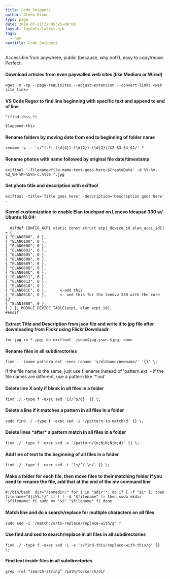 ```yaml
---
title: Code Snippets
author: Glenn Dixon
type: page
date: 2018-07-21T22:05:25+00:00
layout: layouts/latest.njk
tags:
  - nav
navtitle: Code Snippets
---
```

Accessible from anywhere, public (because, why not?), easy to copy/reuse. Perfect.

#### Download articles from even paywalled web sites (like Medium or Wired)

    wget -m -np --page-requisites --adjust-extension --convert-links <web site link>

#### VS Code Regex to find line beginning with specific text and append to end of line

    ^(find-this.*)
    
    $1append-this

#### Rename folders by moving date from end to beginning of folder name

    rename -v -- 's/^(.*)-(\d{4})-(\d{2})-(\d{2})/$2-$3-$4-$1/' *

#### Rename photos with name followed by original file date/timestamp

    exiftool '-filename<file-name-text-goes-here-$CreateDate' -d %Y-%m-%d_%H-%M-%S%%-c.%%le *.jpg
    

#### Set photo title and description with exiftool

    exiftool -title='Title goes here' -description='Description goes here' .
    

#### Kernel customization to enable Elan touchpad on Lenovo Ideapad 330 w/ Ubuntu 18.04:

      #ifdef CONFIG_ACPI static const struct acpi_device_id elan_acpi_id[] = {
    { "ELAN0000", 0 },
    { "ELAN0100", 0 },
    { "ELAN0600", 0 },
    { "ELAN0602", 0 },
    { "ELAN0605", 0 },
    { "ELAN0608", 0 },
    { "ELAN0609", 0 },
    { "ELAN060B", 0 },
    { "ELAN060C", 0 },
    { "ELAN0611", 0 },
    { "ELAN0612", 0 },
    { "ELAN0618", 0 },
    { "ELAN061C", 0 },      <-add this 
    { "ELAN061D", 0 },      <- and this for the lenovo 330 with the core i3
    { "ELAN1000", 0 },
    { } }; MODULE_DEVICE_TABLE(acpi, elan_acpi_id);
    #endif
    

#### Extract Title and Description from json file and write it to jpg file after downloading from Flickr using Flickr Downloadr

    for jpg in *.jpg; do exiftool -json=$jpg.json $jpg; done 
    

#### Rename files in all subdirectories

    find . -iname pattern.ext -exec rename 's/oldname/newname/' '{}' \;
    

If the file name is the same, just use filename instead of 'pattern.ext' - if the file names are different, use a pattern like '*.md'

#### Delete line X only if blank in all files in a folder

    find ./ -type f -exec sed '1{/^$/d}' {} \; 
    

#### Delete a line if it matches a pattern in all files in a folder

    sudo find ./ -type f -exec sed -i '/pattern-to-match/d' {} \;  
    

#### Delete lines &#42;after&#42; a pattern match in all files in a folder

    find ./ -type f -exec sed -e '/pattern/{n;N;N;N;N;d}' {} \;  
    

#### Add line of text to the beginning of all files in a folder

    find ./ -type f -exec sed -i '1s/^/ \n/' {} \;  
    

#### Make a folder for each file, then move files to their matching folder If you need to rename the file, add that at the end of the mv command line

    #!/bin/bash  dir="/somedir/" for i in "$dir"*; do if [ -f "$i" ]; then filename="${i%%.*}" if [ ! -d "$filename" ]; then sudo mkdir "$filename" fi sudo mv "$i" "$filename" fi done  
    

#### Match line and do a search/replace for multiple characters on all files

    sudo sed -i '/match:/s/to-replace/replace-with/g' *  
    

#### Use find and sed to search/replace in all files in all subdirectories

    find ./ -type f -exec sed -i -e 's/find-this/replace-with-this/g' {} \; 
    

#### Find text inside files in all subdirectories

    grep -rwl “search-string” /path/to/serch/dir
